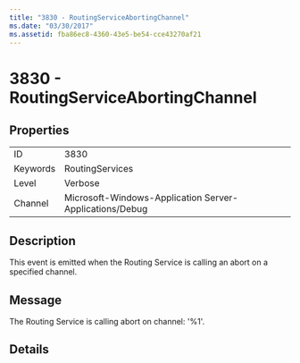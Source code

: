 ```yaml
---
title: "3830 - RoutingServiceAbortingChannel"
ms.date: "03/30/2017"
ms.assetid: fba86ec8-4360-43e5-be54-cce43270af21
---
```

# 3830 - RoutingServiceAbortingChannel
## Properties  


|||  
|-|-|  
|ID|3830|  
|Keywords|RoutingServices|  
|Level|Verbose|  
|Channel|Microsoft-Windows-Application Server-Applications/Debug|  

## Description  
 This event is emitted when the Routing Service is calling an abort on a specified channel.  

## Message  
 The Routing Service is calling abort on channel: '%1'.  

## Details
